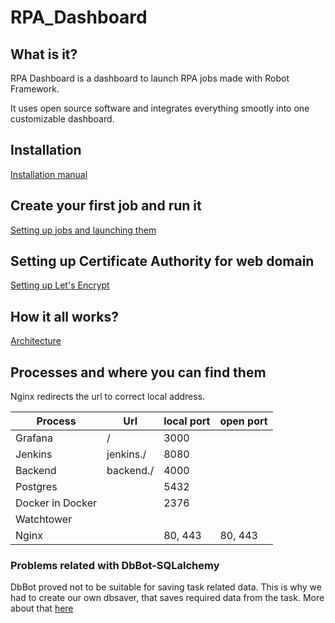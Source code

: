 # RPA_Dashboard

## What is it?

RPA Dashboard is a dashboard to launch RPA jobs made with Robot Framework.

It uses open source software and integrates everything smootly into one customizable dashboard.

## Installation

[Installation manual](documentation/installation.md)

## Create your first job and run it

[Setting up jobs and launching them](documentation/manual.md)

## Setting up Certificate Authority for web domain

[Setting up Let's Encrypt](documentation/lets_encrypt.md)

## How it all works?
[Architecture](documentation/architecture.md)

## Processes and where you can find them
Nginx redirects the url to correct local address.

| Process          | Url               | local port | open port |
| ---------------- | ----------------- | ---------- | --------- |
| Grafana          | <domain>/         | 3000       |           |
| Jenkins          | jenkins.<domain>/ | 8080       |           |
| Backend          | backend.<domain>/ | 4000       |           |
| Postgres         |                   | 5432       |           |
| Docker in Docker |                   | 2376       |           |
| Watchtower       |                   |            |           |
| Nginx            |                   | 80, 443    | 80, 443   |

### Problems related with DbBot-SQLalchemy

DbBot proved not to be suitable for saving task related data. This is why we had to create our own dbsaver, that saves required data from the task. More about that [here](documentation/dbbotreport.md)

